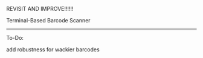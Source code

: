 REVISIT AND IMPROVE!!!!!!     

Terminal-Based Barcode Scanner

-------------------------------------------------------------------

To-Do:

add robustness for wackier barcodes
